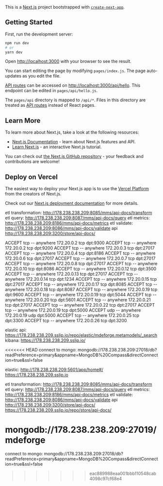 This is a [Next.js](https://nextjs.org/) project bootstrapped with [`create-next-app`](https://github.com/vercel/next.js/tree/canary/packages/create-next-app).

## Getting Started

First, run the development server:

```bash
npm run dev
# or
yarn dev
```

Open [http://localhost:3000](http://localhost:3000) with your browser to see the result.

You can start editing the page by modifying `pages/index.js`. The page auto-updates as you edit the file.

[API routes](https://nextjs.org/docs/api-routes/introduction) can be accessed on [http://localhost:3000/api/hello](http://localhost:3000/api/hello). This endpoint can be edited in `pages/api/hello.js`.

The `pages/api` directory is mapped to `/api/*`. Files in this directory are treated as [API routes](https://nextjs.org/docs/api-routes/introduction) instead of React pages.

## Learn More

To learn more about Next.js, take a look at the following resources:

- [Next.js Documentation](https://nextjs.org/docs) - learn about Next.js features and API.
- [Learn Next.js](https://nextjs.org/learn) - an interactive Next.js tutorial.

You can check out [the Next.js GitHub repository](https://github.com/vercel/next.js/) - your feedback and contributions are welcome!

## Deploy on Vercel

The easiest way to deploy your Next.js app is to use the [Vercel Platform](https://vercel.com/new?utm_medium=default-template&filter=next.js&utm_source=create-next-app&utm_campaign=create-next-app-readme) from the creators of Next.js.

Check out our [Next.js deployment documentation](https://nextjs.org/docs/deployment) for more details.


etl transformation: http://178.238.238.209:8085/mms/api-docs/transform
etl query: http://178.238.238.209:8087/mms/api-docs/query
etl metrics: http://178.238.238.209:8186/mms/api-docs/metrics
etl validate: http://178.238.238.209:8086/mms/api-docs/validate
api http://178.238.238.209:3200/store/api-docs/


ACCEPT     tcp  --  anywhere             172.20.0.2           tcp dpt:9300
ACCEPT     tcp  --  anywhere             172.20.0.2           tcp dpt:9200
ACCEPT     tcp  --  anywhere             172.20.0.3           tcp dpt:27017
ACCEPT     tcp  --  anywhere             172.20.0.4           tcp dpt:8186
ACCEPT     tcp  --  anywhere             172.20.0.6           tcp dpt:27017
ACCEPT     tcp  --  anywhere             172.20.0.7           tcp dpt:27017
ACCEPT     tcp  --  anywhere             172.20.0.8           tcp dpt:27017
ACCEPT     tcp  --  anywhere             172.20.0.10          tcp dpt:8086
ACCEPT     tcp  --  anywhere             172.20.0.12          tcp dpt:3500
ACCEPT     tcp  --  anywhere             172.20.0.13          tcp dpt:27017
ACCEPT     tcp  --  anywhere             172.20.0.14          tcp dpt:1234
ACCEPT     tcp  --  anywhere             172.20.0.15          tcp dpt:27017
ACCEPT     tcp  --  anywhere             172.20.0.17          tcp dpt:8085
ACCEPT     tcp  --  anywhere             172.20.0.18          tcp dpt:8087
ACCEPT     tcp  --  anywhere             172.20.0.19          tcp dpt:9600
ACCEPT     tcp  --  anywhere             172.20.0.19          tcp dpt:5044
ACCEPT     tcp  --  anywhere             172.20.0.20          tcp dpt:5601
ACCEPT     tcp  --  anywhere             172.20.0.21          tcp dpt:27017
ACCEPT     tcp  --  anywhere             172.20.0.22          tcp dpt:27017
ACCEPT     tcp  --  anywhere             172.20.0.19          tcp dpt:5000
ACCEPT     udp  --  anywhere             172.20.0.19          udp dpt:5000
ACCEPT     tcp  --  anywhere             172.20.0.25          tcp dpt:3300
ACCEPT     tcp  --  anywhere             172.20.0.26          tcp dpt:3200

elastic api: https://178.238.238.209.sslip.io/repo/elastic/mdeforge.metamodels/_search
kibana: https://178.238.238.209.sslip.io/



<<<<<<< HEAD
connect to mongo: mongodb://178.238.238.209:27018/db?readPreference=primary&appname=MongoDB%20Compass&directConnection=true&ssl=false



elastic: http://178.238.238.209:5601/app/home#/ https://178.238.238.209.sslip.io     

etl transformation: http://178.238.238.209:8085/mms/api-docs/transform
etl query: http://178.238.238.209:8087/mms/api-docs/query
etl metrics: http://178.238.238.209:8186/mms/api-docs/metrics
etl validate: http://178.238.238.209:8086/mms/api-docs/validate
api http://178.238.238.209:3200/store/api-docs/ https://178.238.238.209.sslip.io/repo/store/api-docs/


mongodb://178.238.238.209:27019/mdeforge
=======
connect to mongo: mongodb://178.238.238.209:27018/db?readPreference=primary&appname=MongoDB%20Compass&directConnection=true&ssl=false
>>>>>>> eac889988eaa001bbb110548cab4098c97cf68e4
